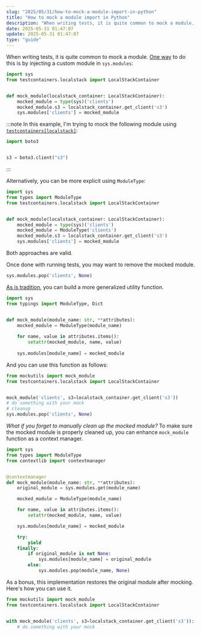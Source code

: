 ```yaml
---
slug: "2025/05/31/how-to-mock-a-module-import-in-python"
title: "How to mock a module import in Python"
description: "When writing tests, it is quite common to mock a module. Explore how to do this safely, with proper cleanup to avoid side effects."
date: 2025-05-31 01:47:07
update: 2025-05-31 01:47:07
type: "guide"
---
```


When writing tests, it is quite common to mock a module. [One way](https://stackoverflow.com/a/48290984) to do this is by injecting a custom module in `sys.modules`:


```python
import sys
from testcontainers.localstack import LocalStackContainer


def mock_module(localstack_container: LocalStackContainer):
    mocked_module = type(sys)('clients')
    mocked_module.s3 = localstack_container.get_client('s3')
    sys.modules['clients'] = mocked_module
```

:::note
In this example, I'm trying to mock the following module using [`testcontainers[localstack]`](https://pypi.org/project/testcontainers/):

```python title="clients.py"
import boto3


s3 = boto3.client("s3")
```
:::

Alternatively, you can be more explicit using `ModuleType`:

```python del{7} ins{2,8}
import sys
from types import ModuleType
from testcontainers.localstack import LocalStackContainer


def mock_module(localstack_container: LocalStackContainer):
    mocked_module = type(sys)('clients')
    mocked_module = ModuleType('clients')
    mocked_module.s3 = localstack_container.get_client('s3')
    sys.modules['clients'] = mocked_module
```

Both approaches are valid.

Once done with running tests, you may want to remove the mocked module.

```python
sys.modules.pop('clients', None)
```

[As is tradition](https://news.ycombinator.com/item?id=11032296), you can build a more generalized utility function.

```python title="mockutils.py"
import sys
from typings import ModuleType, Dict


def mock_module(module_name: str, **attributes):
    mocked_module = ModuleType(module_name)
    
    for name, value in attributes.items():
        setattr(mocked_module, name, value)
    
    sys.modules[module_name] = mocked_module
```

And you can use this function as follows:

```python
from mockutils import mock_module
from testcontainers.localstack import LocalStackContainer


mock_module('clients', s3=localstack_container.get_client('s3'))
# do something with your mock
# cleanup
sys.modules.pop('clients', None)
```

_What if you forget to manually clean up the mocked module?_ To make sure the mocked module is properly cleaned up, you can enhance `mock_module` function as a context manager.

```python title="mockutils.py" ins{3,6,8,17..23}
import sys
from types import ModuleType
from contextlib import contextmanager


@contextmanager
def mock_module(module_name: str, **attributes):
    original_module = sys.modules.get(module_name)

    mocked_module = ModuleType(module_name)

    for name, value in attributes.items():
        setattr(mocked_module, name, value)

    sys.modules[module_name] = mocked_module

    try:
        yield
    finally:
        if original_module is not None:
            sys.modules[module_name] = original_module
        else:
            sys.modules.pop(module_name, None)
```

As a bonus, this implementation restores the original module after mocking. Here's how you can use it.

```python
from mockutils import mock_module
from testcontainers.localstack import LocalStackContainer


with mock_module('clients', s3=localstack_container.get_client('s3')):
    # do something with your mock
```
